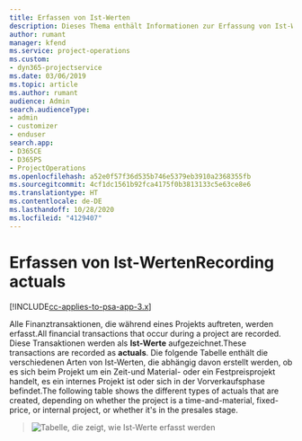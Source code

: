 ```yaml
---
title: Erfassen von Ist-Werten
description: Dieses Thema enthält Informationen zur Erfassung von Ist-Werten.
author: rumant
manager: kfend
ms.service: project-operations
ms.custom:
- dyn365-projectservice
ms.date: 03/06/2019
ms.topic: article
ms.author: rumant
audience: Admin
search.audienceType:
- admin
- customizer
- enduser
search.app:
- D365CE
- D365PS
- ProjectOperations
ms.openlocfilehash: a52e0f57f36d535b746e5379eb3910a2368355fb
ms.sourcegitcommit: 4cf1dc1561b92fca4175f0b3813133c5e63ce8e6
ms.translationtype: HT
ms.contentlocale: de-DE
ms.lasthandoff: 10/28/2020
ms.locfileid: "4129407"
---
```

# <a name="recording-actuals"></a><span data-ttu-id="dc15e-103">Erfassen von Ist-Werten</span><span class="sxs-lookup"><span data-stu-id="dc15e-103">Recording actuals</span></span> 

[!INCLUDE[cc-applies-to-psa-app-3.x](../includes/cc-applies-to-psa-app-3x.md)]

<span data-ttu-id="dc15e-104">Alle Finanztransaktionen, die während eines Projekts auftreten, werden erfasst.</span><span class="sxs-lookup"><span data-stu-id="dc15e-104">All financial transactions that occur during a project are recorded.</span></span> <span data-ttu-id="dc15e-105">Diese Transaktionen werden als **Ist-Werte** aufgezeichnet.</span><span class="sxs-lookup"><span data-stu-id="dc15e-105">These transactions are recorded as **actuals**.</span></span> <span data-ttu-id="dc15e-106">Die folgende Tabelle enthält die verschiedenen Arten von Ist-Werten, die abhängig davon erstellt werden, ob es sich beim Projekt um ein Zeit-und Material- oder ein Festpreisprojekt handelt, es ein internes Projekt ist oder sich in der Vorverkaufsphase befindet.</span><span class="sxs-lookup"><span data-stu-id="dc15e-106">The following table shows the different types of actuals that are created, depending on whether the project is a time-and-material, fixed-price, or internal project, or whether it's in the presales stage.</span></span>

> ![Tabelle, die zeigt, wie Ist-Werte erfasst werden](media/advanced-table2.png)
